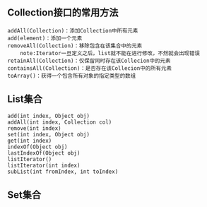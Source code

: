 ## Collection接口的常用方法

    addAll(Collection)：添加Collection中所有元素
    add(element)：添加一个元素
    removeAll(Collection)：移除包含在该集合中的元素
        note:Iterator一旦定义之后，list就不能在进行修改，不然就会出现错误
    retainAll(Collection)：仅保留同时存在该Collecion中的元素
    containsAll(Collection)：是否存在该Collecion中的所有元素
    toArray()：获得一个包含所有对象的指定类型的数组

## List集合

    add(int index, Object obj)
    addAll(int index, Collection col)
    remove(int index)
    set(int index, Object obj)
    get(int index)
    indexOf(Object obj)
    lastIndexOf(Object obj)
    listIterator()
    listIterator(int index)
    subList(int fromIndex, int toIndex)

## Set集合
